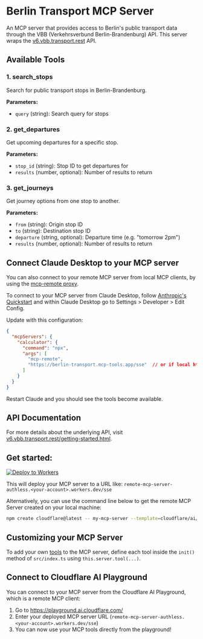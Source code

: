 # Berlin Transport MCP Server

An MCP server that provides access to Berlin's public transport data through the VBB (Verkehrsverbund Berlin-Brandenburg) API. This server wraps the [v6.vbb.transport.rest](https://v6.vbb.transport.rest/) API.

## Available Tools

### 1. search_stops
Search for public transport stops in Berlin-Brandenburg.

**Parameters:**
- `query` (string): Search query for stops

### 2. get_departures
Get upcoming departures for a specific stop.

**Parameters:**
- `stop_id` (string): Stop ID to get departures for
- `results` (number, optional): Number of results to return

### 3. get_journeys
Get journey options from one stop to another.

**Parameters:**
- `from` (string): Origin stop ID
- `to` (string): Destination stop ID
- `departure` (string, optional): Departure time (e.g. "tomorrow 2pm")
- `results` (number, optional): Number of results to return

## Connect Claude Desktop to your MCP server

You can also connect to your remote MCP server from local MCP clients, by using the [mcp-remote proxy](https://www.npmjs.com/package/mcp-remote). 

To connect to your MCP server from Claude Desktop, follow [Anthropic's Quickstart](https://modelcontextprotocol.io/quickstart/user) and within Claude Desktop go to Settings > Developer > Edit Config.

Update with this configuration:

```json
{
  "mcpServers": {
    "calculator": {
      "command": "npx",
      "args": [
        "mcp-remote",
        "https://berlin-transport.mcp-tools.app/sse"  // or if local http://localhost:8787/sse
      ]
    }
  }
}
```

Restart Claude and you should see the tools become available.

## API Documentation
For more details about the underlying API, visit [v6.vbb.transport.rest/getting-started.html](https://v6.vbb.transport.rest/getting-started.html).

## Get started: 

[![Deploy to Workers](https://deploy.workers.cloudflare.com/button)](https://deploy.workers.cloudflare.com/?url=https://github.com/cloudflare/ai/tree/main/demos/remote-mcp-authless)

This will deploy your MCP server to a URL like: `remote-mcp-server-authless.<your-account>.workers.dev/sse`

Alternatively, you can use the command line below to get the remote MCP Server created on your local machine:
```bash
npm create cloudflare@latest -- my-mcp-server --template=cloudflare/ai/demos/remote-mcp-authless
```

## Customizing your MCP Server

To add your own [tools](https://developers.cloudflare.com/agents/model-context-protocol/tools/) to the MCP server, define each tool inside the `init()` method of `src/index.ts` using `this.server.tool(...)`.

## Connect to Cloudflare AI Playground

You can connect to your MCP server from the Cloudflare AI Playground, which is a remote MCP client:

1. Go to https://playground.ai.cloudflare.com/
2. Enter your deployed MCP server URL (`remote-mcp-server-authless.<your-account>.workers.dev/sse`)
3. You can now use your MCP tools directly from the playground!
